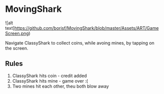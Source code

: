 # MovingShark

![alt text]https://github.com/borisf/MovingShark/blob/master/Assets/ART/GameScreen.png)


Navigate ClassyShark to collect coins, while avoing mines, by tapping on the screen.

## Rules
1. ClassyShark hits coin - credit added
2. ClassyShark hits mine - game over :(
3. Two mines hit each other, theu both blow away
